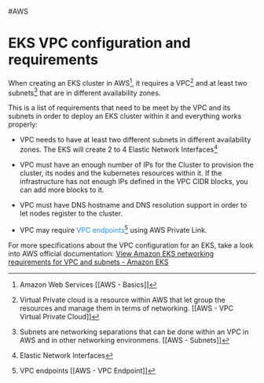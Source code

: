 #AWS 

# EKS VPC configuration and requirements

When creating an EKS cluster in AWS[^1], it requires a VPC[^2] and at least two subnets[^3] that are in different availability zones. 

This is a list of requirements that need to be meet by the VPC and its subnets in order to deploy an EKS cluster within it and everything works properly: 

* VPC needs to have at least two different subnets in different availability zones. The EKS will create 2 to 4 Elastic Network Interfaces[^5]

* VPC must have an enough number of IPs for the Cluster to provision the cluster, its nodes and the kubernetes resources within it. 
	If the infrastructure has not enough IPs defined in the VPC CIDR blocks, you can add more blocks to it. 

* VPC must have DNS hostname and DNS resolution support in order to let nodes register to the cluster. 

* VPC may require <span style="color:DodgerBlue;">VPC endpoints</span>[^4] using AWS Private Link. 

For more specifications about the VPC configuration for an EKS, take a look into AWS official documentation: [View Amazon EKS networking requirements for VPC and subnets - Amazon EKS](https://docs.aws.amazon.com/eks/latest/userguide/network_reqs.html)


[^1]: Amazon Web Services [[AWS - Basics]]
[^2]:Virtual Private cloud is a resource within AWS that let group the resources and manage them in terms of networking.  [[AWS - VPC Virtual Private Cloud]]
[^3]: Subnets are networking separations that can be done within an VPC in AWS and in other networking environmens. [[AWS - Subnets]]
[^4]: VPC endpoints [[AWS - VPC Endpoint]]
[^5]: Elastic Network Interfaces 